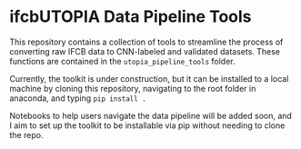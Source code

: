 # ifcbUTOPIA Data Pipeline Tools

This repository contains a collection of tools to streamline the process of converting raw IFCB data to CNN-labeled and validated datasets. These functions are contained in the `utopia_pipeline_tools` folder.

Currently, the toolkit is under construction, but it can be installed to a local machine by cloning this repository, navigating to the root folder in anaconda, and typing `pip install .`

Notebooks to help users navigate the data pipeline will be added soon, and I aim to set up the toolkit to be installable via pip without needing to clone the repo. 